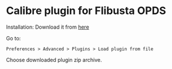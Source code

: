 Calibre plugin for Flibusta OPDS
================================

Installation:
Download it from [here](https://github.com/akovalyov/flibusta-calibre-store-plugin/archive/master.zip)

Go to: 

  ```Preferences > Advanced > Plugins > Load plugin from file```
  
Choose downloaded plugin zip archive.
  

